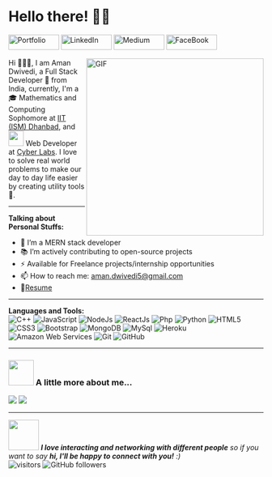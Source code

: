 # Hello there! 👋🏻

<a href="https://aman-codes.github.io/" title="Portfolio">
<img src="https://img.shields.io/badge/-Portfolio-black?style=flat-square&logo=appveyor" alt="Portfolio"  width="100" height="30"></a>

<a href="https://www.linkedin.com/in/aman-dwivedi/" title="LinkedIn">
<img src="https://img.shields.io/badge/-LinkedIn-black?style=flat-square&logo=linkedin" alt="LinkedIn"  width="100" height="30"></a>

<a href="https://aman-codes.medium.com/" title="Medium">
<img src="https://img.shields.io/badge/-Medium-black?style=flat-square&logo=medium" alt="Medium"  width="100" height="30"></a>

<!-- <a href="https://codeforces.com/profile/Aman-Codes" title="Codeforces">
<img src="https://img.shields.io/badge/-Codeforces-black?style=flat-square&logo=codeforces" alt="codeforces"  width="100" height="30"></a>

<a href="https://www.codechef.com/users/aman_dwivedi" title="Codechef">
<img src="https://img.shields.io/badge/-CodeChef-black?style=flat-square&logo=codechef" alt="codechef" width="100" height="30"></a>

<a href="https://www.hackerrank.com/Aman_Codes" title="HackerRank">
<img src="https://img.shields.io/badge/-HackerRank-black?style=flat-square&logo=hackerrank" alt="HackerRank"  width="100" height="30"></a> -->

<!-- <a href="https://leetcode.com/aman-codes/" title="Leetcode">
<img src="https://img.shields.io/badge/-LeetCode-black?style=flat-square&logo=leetcode" alt="leetcode"  width="100" height="30"></a> -->

<a href="https://www.facebook.com/profile.php?id=100039304971071" title="FaceBook">
<img src="https://img.shields.io/badge/-Facebook-black?style=flat-square&logo=facebook" alt="FaceBook"  width="100" height="30"></a>


<p>
<img align="right" alt="GIF" src="https://media.giphy.com/media/SWoSkN6DxTszqIKEqv/giphy.gif" width="350" height="350"/>
Hi 🙋🏻‍♂️, I am Aman Dwivedi, a Full Stack Developer 🚀 from India, currently, I'm a 🎓 Mathematics and Computing Sophomore at <a href="https://www.iitism.ac.in/">IIT (ISM) Dhanbad</a>, and <img src="https://media.giphy.com/media/WUlplcMpOCEmTGBtBW/giphy.gif" width="30" > Web Developer at <a href="https://cyberlabs.club">Cyber Labs</a>. I love to solve real world problems to make our day to day life easier by creating utility tools 🔨.
</p>

---
**Talking about Personal Stuffs:**

- 🌱 I’m a MERN stack developer
- 📚 I’m actively contributing to open-source projects
- ⚡️ Available for Freelance projects/internship opportunities
- 📫 How to reach me: aman.dwivedi5@gmail.com
- 📝[Resume](https://drive.google.com/file/d/17_63b43fyAbO5E3ZGkLgaLU0C2OWFyEw/view?usp=sharing)

---

**Languages and Tools:**  
![C++](https://img.shields.io/badge/-C++-00599C?style=flat-square&logo=c "C++")
![JavaScript](https://img.shields.io/badge/-JavaScript-black?style=flat-square&logo=javascript "JavaScript")
![NodeJs](https://img.shields.io/badge/-NodeJs-303030?style=flat-square&logo=Node.js "NodeJs")
![ReactJs](https://img.shields.io/badge/-ReactJs-black?style=flat-square&logo=react "ReactJs")
![Php](https://img.shields.io/badge/-PHP-black?style=flat-square&logo=php "PHP")
![Python](https://img.shields.io/badge/-Python-FFD43B?style=flat-square&logo=Python "Phython")
![HTML5](https://img.shields.io/badge/-HTML5-E34F26?style=flat-square&logo=html5&logoColor=white "HTML5")
![CSS3](https://img.shields.io/badge/-CSS3-1572B6?style=flat-square&logo=css3 "CSS3")
![Bootstrap](https://img.shields.io/badge/-Bootstrap-563D7C?style=flat-square&logo=bootstrap "Bootstrap")
![MongoDB](https://img.shields.io/badge/-MongoDB-black?style=flat-square&logo=mongodb "MongoDB")
![MySql](https://img.shields.io/badge/-Mysql-F29111?style=flat-square&logo=mysql "MySql")
![Heroku](https://img.shields.io/badge/-Heroku-430098?style=flat-square&logo=heroku "Heroku")
![Amazon Web Services](https://img.shields.io/badge/AWS-FF9900?style=flat-square&logo=amazon-aws "Amazon Web Services")
![Git](https://img.shields.io/badge/-Git-black?style=flat-square&logo=git "Git")
![GitHub](https://img.shields.io/badge/-GitHub-181717?style=flat-square&logo=github "GitHub")

---

### <img src="https://media.giphy.com/media/VgCDAzcKvsR6OM0uWg/giphy.gif" width="50"> A little more about me... 

<img  src="https://github-readme-stats.vercel.app/api?username=Aman-Codes&&show_icons=true"/>
<img  src="https://github-readme-stats.vercel.app/api/top-langs/?username=Aman-Codes&&show_icons=true"/>

---

<img src="https://media.giphy.com/media/LnQjpWaON8nhr21vNW/giphy.gif" width="60"> <em><b>I love interacting and networking with different people</b> so if you want to say <b>hi, I'll be happy to connect with you!</b> :)</em><br/>
![visitors](https://visitor-badge.laobi.icu/badge?page_id=Aman-Codes.Aman-Codes)
![GitHub followers](https://img.shields.io/github/followers/Aman-Codes?label=Follow&style=plastic)
